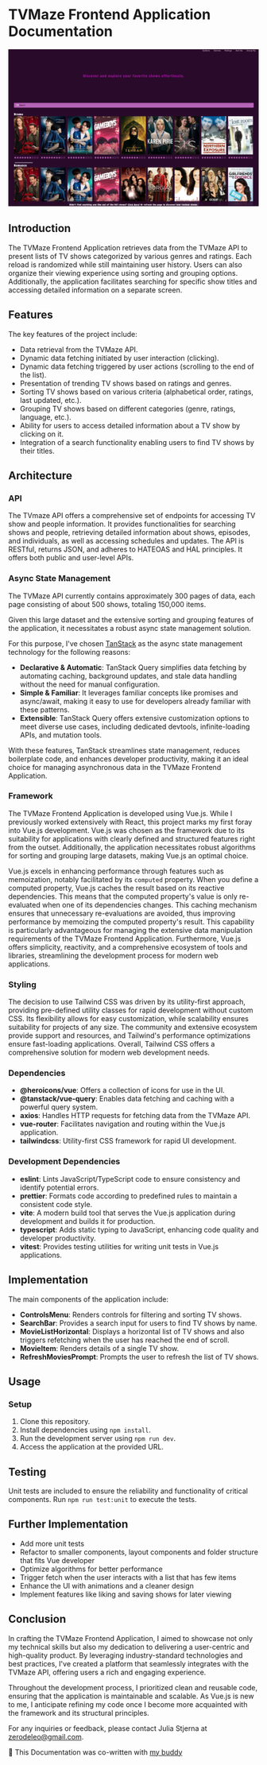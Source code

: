 # TVMaze Frontend Application Documentation

![TVMaze Frontend Application](https://raw.githubusercontent.com/zerodeleo/tvmaze/main/src/assets/release_01.png)

## Introduction

The TVMaze Frontend Application retrieves data from the TVMaze API to present lists of TV shows categorized by various genres and ratings. Each reload is randomized while still maintaining user history. Users can also organize their viewing experience using sorting and grouping options. Additionally, the application facilitates searching for specific show titles and accessing detailed information on a separate screen.

## Features

The key features of the project include:

- Data retrieval from the TVMaze API.
- Dynamic data fetching initiated by user interaction (clicking).
- Dynamic data fetching triggered by user actions (scrolling to the end of the list).
- Presentation of trending TV shows based on ratings and genres.
- Sorting TV shows based on various criteria (alphabetical order, ratings, last updated, etc.).
- Grouping TV shows based on different categories (genre, ratings, language, etc.).
- Ability for users to access detailed information about a TV show by clicking on it.
- Integration of a search functionality enabling users to find TV shows by their titles.

## Architecture

### API

The TVmaze API offers a comprehensive set of endpoints for accessing TV show and people information. It provides functionalities for searching shows and people, retrieving detailed information about shows, episodes, and individuals, as well as accessing schedules and updates. The API is RESTful, returns JSON, and adheres to HATEOAS and HAL principles. It offers both public and user-level APIs.

### Async State Management

The TVMaze API currently contains approximately 300 pages of data, each page consisting of about 500 shows, totaling 150,000 items.

Given this large dataset and the extensive sorting and grouping features of the application, it necessitates a robust async state management solution.

For this purpose, I've chosen [TanStack](https://tanstack.com/query/latest) as the async state management technology for the following reasons:

- **Declarative & Automatic**: TanStack Query simplifies data fetching by automating caching, background updates, and stale data handling without the need for manual configuration.
- **Simple & Familiar**: It leverages familiar concepts like promises and async/await, making it easy to use for developers already familiar with these patterns.
- **Extensible**: TanStack Query offers extensive customization options to meet diverse use cases, including dedicated devtools, infinite-loading APIs, and mutation tools.

With these features, TanStack streamlines state management, reduces boilerplate code, and enhances developer productivity, making it an ideal choice for managing asynchronous data in the TVMaze Frontend Application.

### Framework

The TVMaze Frontend Application is developed using Vue.js. While I previously worked extensively with React, this project marks my first foray into Vue.js development. Vue.js was chosen as the framework due to its suitability for applications with clearly defined and structured features right from the outset. Additionally, the application necessitates robust algorithms for sorting and grouping large datasets, making Vue.js an optimal choice.

Vue.js excels in enhancing performance through features such as memoization, notably facilitated by its `computed` property. When you define a computed property, Vue.js caches the result based on its reactive dependencies. This means that the computed property's value is only re-evaluated when one of its dependencies changes. This caching mechanism ensures that unnecessary re-evaluations are avoided, thus improving performance by memoizing the computed property's result. This capability is particularly advantageous for managing the extensive data manipulation requirements of the TVMaze Frontend Application. Furthermore, Vue.js offers simplicity, reactivity, and a comprehensive ecosystem of tools and libraries, streamlining the development process for modern web applications.

### Styling

The decision to use Tailwind CSS was driven by its utility-first approach, providing pre-defined utility classes for rapid development without custom CSS. Its flexibility allows for easy customization, while scalability ensures suitability for projects of any size. The community and extensive ecosystem provide support and resources, and Tailwind's performance optimizations ensure fast-loading applications. Overall, Tailwind CSS offers a comprehensive solution for modern web development needs.

### Dependencies

- **@heroicons/vue**: Offers a collection of icons for use in the UI.
- **@tanstack/vue-query**: Enables data fetching and caching with a powerful query system.
- **axios**: Handles HTTP requests for fetching data from the TVMaze API.
- **vue-router**: Facilitates navigation and routing within the Vue.js application.
- **tailwindcss**: Utility-first CSS framework for rapid UI development.

### Development Dependencies

- **eslint**: Lints JavaScript/TypeScript code to ensure consistency and identify potential errors.
- **prettier**: Formats code according to predefined rules to maintain a consistent code style.
- **vite**: A modern build tool that serves the Vue.js application during development and builds it for production.
- **typescript**: Adds static typing to JavaScript, enhancing code quality and developer productivity.
- **vitest**: Provides testing utilities for writing unit tests in Vue.js applications.

## Implementation

The main components of the application include:

- **ControlsMenu**: Renders controls for filtering and sorting TV shows.
- **SearchBar**: Provides a search input for users to find TV shows by name.
- **MovieListHorizontal**: Displays a horizontal list of TV shows and also triggers refetching when the user has reached the end of scroll.
- **MovieItem**: Renders details of a single TV show.
- **RefreshMoviesPrompt**: Prompts the user to refresh the list of TV shows.

## Usage

### Setup

1. Clone this repository.
2. Install dependencies using `npm install`.
3. Run the development server using `npm run dev`.
4. Access the application at the provided URL.

## Testing

Unit tests are included to ensure the reliability and functionality of critical components. Run `npm run test:unit` to execute the tests.

## Further Implementation

- Add more unit tests
- Refactor to smaller components, layout components and folder structure that fits Vue developer
- Optimize algorithms for better performance
- Trigger fetch when the user interacts with a list that has few items
- Enhance the UI with animations and a cleaner design
- Implement features like liking and saving shows for later viewing

## Conclusion

In crafting the TVMaze Frontend Application, I aimed to showcase not only my technical skills but also my dedication to delivering a user-centric and high-quality product. By leveraging industry-standard technologies and best practices, I've created a platform that seamlessly integrates with the TVMaze API, offering users a rich and engaging experience.

Throughout the development process, I prioritized clean and reusable code, ensuring that the application is maintainable and scalable. As Vue.js is new to me, I anticipate refining my code once I become more acquainted with the framework and its structural principles.

For any inquiries or feedback, please contact Julia Stjerna at zerodeleo@gmail.com.

🤖 This Documentation was co-written with [my buddy](https://chat.openai.com/)
